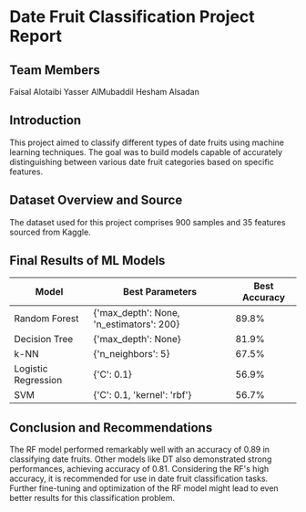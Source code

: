 # Date Fruit Classification Project Report
## Team Members
Faisal Alotaibi 
Yasser AlMubaddil
Hesham Alsadan

## Introduction
This project aimed to classify different types of date fruits using machine learning techniques. The goal was to build models capable of accurately distinguishing between various date fruit categories based on specific features.

## Dataset Overview and Source
The dataset used for this project comprises 900 samples and 35 features sourced from Kaggle.

## Final Results of ML Models

| Model               | Best Parameters                    | Best Accuracy |
|---------------------|------------------------------------|---------------|
| Random Forest       | {'max_depth': None, 'n_estimators': 200} | 89.8%   |
| Decision Tree       | {'max_depth': None}                | 81.9%         |
| k-NN                | {'n_neighbors': 5}                 | 67.5%         |
| Logistic Regression | {'C': 0.1}                         | 56.9%         |
| SVM                 | {'C': 0.1, 'kernel': 'rbf'}        | 56.7%         |


## Conclusion and Recommendations
The RF model performed remarkably well with an accuracy of 0.89 in classifying date fruits.
Other models like DT also demonstrated strong performances, achieving accuracy of 0.81.
Considering the RF's high accuracy, it is recommended for use in date fruit classification tasks.
Further fine-tuning and optimization of the RF model might lead to even better results for this classification problem.
